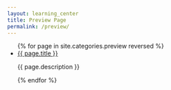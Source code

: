 ```yaml
---
layout: learning_center
title: Preview Page
permalink: /preview/
---
```


<ul class="index-list">
  {% for page in site.categories.preview reversed %}
    <li>
      <a href="{{page.url}}">{{ page.title }}</a>
      <p>{{ page.description }}</p>
    </li>
  {% endfor %}
</ul>
